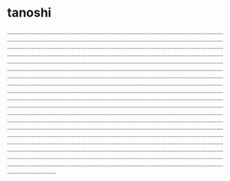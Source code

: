 # tanoshi
................................................................................................................................................................................................................................................................................................................................................................................................................................................................................................................................................................................................................................................................................................................................................................................................................................................................................................................................................................................................................................................................................................................................................................................................................................................................................................................................................................................................................................................................................................................................................................................................................................................................................................................................................................................................................................................................................................................................................................................................................................................................................................................................................................................................................................................................................................................................................................................................................................................................................